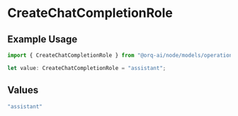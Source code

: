 # CreateChatCompletionRole

## Example Usage

```typescript
import { CreateChatCompletionRole } from "@orq-ai/node/models/operations";

let value: CreateChatCompletionRole = "assistant";
```

## Values

```typescript
"assistant"
```